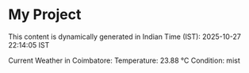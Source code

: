 # My Project

This content is dynamically generated in Indian Time (IST): 2025-10-27 22:14:05 IST


Current Weather in Coimbatore:
Temperature: 23.88 °C
Condition: mist

